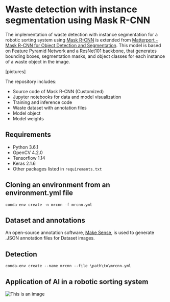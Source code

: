 # Waste detection with instance segmentation using Mask R-CNN
The implementation of waste detection with instance segmentation for a robotic sorting system using 
[Mask R-CNN](https://arxiv.org/abs/1703.06870) is extended from [Matterport - Mask R-CNN for Object Detection and Segmentation](https://github.com/matterport/Mask_RCNN). This model is based on Feature Pyramid Network and a ResNet101 backbone, that generates bounding boxes, segmentation masks, and object classes for each instance of a waste object in the image. 

[pictures]

The repository includes:
- Source code of Mask R-CNN (Customized)
- Jupyter notebooks for data and model visualization
- Training and inference code
- Waste dataset with annotation files
- Model object
- Model weights

## Requirements
- Python 3.6.1
- OpenCV 4.2.0
- Tensorflow 1.14
- Keras 2.1.6
- Other packages listed in `requirements.txt`

## Cloning an environment from an environment.yml file
```
conda-env create -n mrcnn -f mrcnn.yml
```
## Dataset and annotations
An open-source annotation software, [Make Sense](https://www.makesense.ai/), is used to generate .JSON annotation files for Dataset images.


## Detection
```
conda-env create --name mrcnn --file \path\to\mrcnn.yml
```

## Application of AI in a robotic sorting system
![This is an image](/assets/Capture_Bin.jpg)

